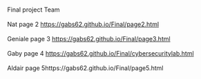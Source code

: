 <br>Final project Team<br>
<br>Nat page 2 https://gabs62.github.io/Final/page2.html<br>
<br>Geniale page 3 https://gabs62.github.io/Final/page3.html<br>
<br>Gaby page 4 https://gabs62.github.io/Final/cybersecuritylab.html<br>
<br>Aldair page 5https://gabs62.github.io/Final/page5.html <br>

